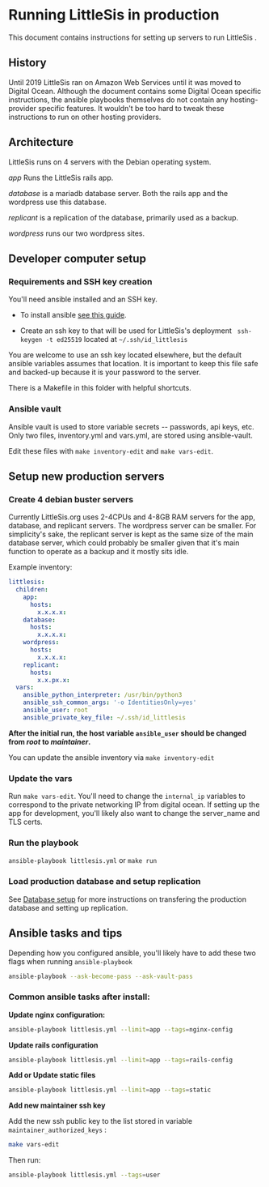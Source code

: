 # Running LittleSis in production

This document contains instructions for setting up servers to run LittleSis .

## History

Until 2019 LittleSis ran on Amazon Web Services until it was moved to Digital Ocean. Although the document contains some Digital Ocean specific instructions, the ansible playbooks themselves do not contain any hosting-provider specific features. It wouldn't be too hard to tweak these instructions to run on other hosting providers.

## Architecture

LittleSis runs on 4 servers with the Debian operating system.

*app*  Runs the LittleSis rails app.

*database* is a mariadb database server. Both the rails app and the wordpress use this database.

*replicant* is a replication of the database, primarily used as a backup.

*wordpress* runs our two wordpress sites.

## Developer computer setup
### Requirements and SSH key creation

You'll need ansible installed and an SSH key.

* To install ansible [see this guide](https://docs.ansible.com/ansible/latest/installation_guide/intro_installation.html).

* Create an ssh key to that will be used for LittleSis's deployment ```  ssh-keygen -t ed25519 ``` located at ` ~/.ssh/id_littlesis `

You are welcome to use an ssh key located elsewhere, but the default ansible variables assumes that location. It is important to keep this file safe and backed-up because it is your password to the server.

There is a Makefile in this folder with helpful shortcuts.

### Ansible vault

Ansible vault is used to store variable secrets -- passwords, api keys, etc. Only two files, inventory.yml and vars.yml, are stored using ansible-vault.

Edit these files with ` make inventory-edit ` and ` make vars-edit `.

## Setup new production servers
### Create 4 debian buster servers

Currently LittleSis.org uses 2-4CPUs and 4-8GB RAM servers for the app, database, and replicant servers. The wordpress server can be smaller. For simplicity's sake, the replicant server is kept as the same size of the main database server, which could probably be smaller given that it's main function to operate as a backup and it mostly sits idle.

Example inventory:

``` yaml
littlesis:
  children:
    app:
      hosts:
        x.x.x.x:
    database:
      hosts:
        x.x.x.x:
    wordpress:
      hosts:
        x.x.x.x:
    replicant:
      hosts:
        x.x.px.x:
  vars:
    ansible_python_interpreter: /usr/bin/python3
    ansible_ssh_common_args: '-o IdentitiesOnly=yes'
    ansible_user: root
    ansible_private_key_file: ~/.ssh/id_littlesis
```

**After the initial run, the host variable `ansible_user` should be changed from _root_ to _maintainer_.**

You can update the ansible inventory via ` make inventory-edit `

### Update the vars

Run ` make vars-edit `. You'll need to change the `internal_ip` variables to correspond to the private networking IP from digital ocean. If setting up the app for development, you'll likely also want to change the server_name and TLS certs.

### Run the playbook

` ansible-playbook littlesis.yml ` or ` make run `


### Load production database and setup replication

See [Database setup](../guide/database_setup.md) for more instructions on transfering the production database and setting up replication.

## Ansible tasks and tips

Depending how you configured ansible, you'll likely have to add these two flags when running `ansible-playbook`

``` sh
ansible-playbook --ask-become-pass --ask-vault-pass
```

### Common ansible tasks after install:

**Update nginx configuration:**


``` sh
ansible-playbook littlesis.yml --limit=app --tags=nginx-config
```

**Update rails configuration**


``` sh
ansible-playbook littlesis.yml --limit=app --tags=rails-config
```

**Add or Update static files**


``` sh
ansible-playbook littlesis.yml --limit=app --tags=static
```


**Add new maintainer ssh key**

Add the new ssh public key to the list stored in variable `maintainer_authorized_keys` :

``` sh
make vars-edit
```

Then run:

``` sh
ansible-playbook littlesis.yml --tags=user
```
